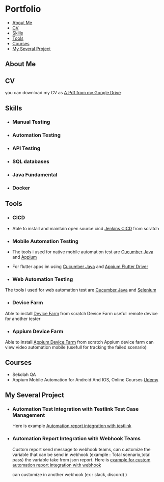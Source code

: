 # Portfolio
- [About Me](#about-me)
- [CV](#cv)
- [Skills](#skills)
- [Tools](#tools)
- [Courses](#courses)
- [My Several Project](#my-several-project)


## About Me


## CV
you can download my CV as [A Pdf from my Google Drive](https://drive.google.com/file/d/1bsaBdY8FswLqX-IjhMdTK_O4LnMipG5Z/view?usp=sharing)


## Skills
- ### Manual Testing
- ### Automation Testing
- ### API Testing
- ### SQL databases
- ### Java Fundamental
- ### Docker


## Tools
- ### CICD 
- Able to install and maintain open source cicd [Jenkins CICD](https://www.jenkins.io/) from scratch
  
- ### Mobile Automation Testing
- The tools i used for native mobile automation test are [Cucumber Java](https://cucumber.io/docs/installation/java/) and [Appium](https://appium.io/)
- For flutter apps im using [Cucumber Java](https://cucumber.io/docs/installation/java/) and [Appium Flutter Driver](https://github.com/appium/appium-flutter-driver)

- ### Web Automation Testing
The tools i used for web automation test are [Cucumber Java](https://cucumber.io/docs/installation/java/) and [Selenium](https://www.selenium.dev/)

- ### Device Farm
Able to install [Device Farm](https://devicefarm.org/) from scratch
Device Farm usefull remote device for another tester

- ### Appium Device Farm
Able to install [Appium Device Farm](https://github.com/AppiumTestDistribution/appium-device-farm) from scratch
Appium device farm can view video automation mobile (usefull for tracking the failed scenario)

## Courses
- Sekolah QA
- Appium Mobile Automation for Android And IOS, Online Courses [Udemy](https://www.udemy.com/course/the-complete-appium-course-for-ios-and-android/)
## My Several Project
- ### Automation Test Integration with Testlink Test Case Management
  Here is example [Automation report integration with testlink]()

- ### Automation Report Integration with Webhook Teams
    Custom report send message to webhook teams, can customize the variable that can be send in webhook (example : Total scenario,total pass) the variable take from json report.
    Here is [example for custom automation report integration with webhook](https://drive.google.com/file/d/17qnGnvkxlZmgXf_tW73aV4cY-h-bVJxo/view?usp=sharing)

    can customize in another webhook (ex : slack, discord)
)
